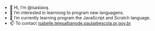 - 👋 Hi, I’m @isaslaoq.
- 👀 I’m interested in learniong to program new languagens.
- 🌱 I’m currently learning program the JavaScript and Scratch language.
- 📫 To contact isabelle.telesalbanode.paula@escola.pr.gov.br

<!---
isaslaoq/isaslaoq is a ✨ special ✨ repository because its `README.md` (this file) appears on your GitHub profile.
You can click the Preview link to take a look at your changes.
--->
